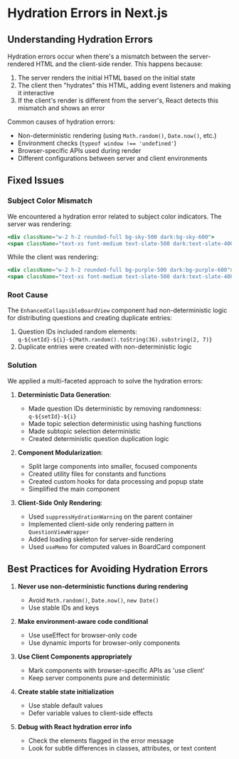 # Hydration Errors in Next.js

## Understanding Hydration Errors

Hydration errors occur when there's a mismatch between the server-rendered HTML and the client-side render. This happens because:

1. The server renders the initial HTML based on the initial state
2. The client then "hydrates" this HTML, adding event listeners and making it interactive
3. If the client's render is different from the server's, React detects this mismatch and shows an error

Common causes of hydration errors:

- Non-deterministic rendering (using `Math.random()`, `Date.now()`, etc.)
- Environment checks (`typeof window !== 'undefined'`)
- Browser-specific APIs used during render
- Different configurations between server and client environments

## Fixed Issues

### Subject Color Mismatch

We encountered a hydration error related to subject color indicators. The server was rendering:
```jsx
<div className="w-2 h-2 rounded-full bg-sky-500 dark:bg-sky-600">
<span className="text-xs font-medium text-slate-500 dark:text-slate-400 truncate">Reading</span>
```

While the client was rendering:
```jsx
<div className="w-2 h-2 rounded-full bg-purple-500 dark:bg-purple-600">
<span className="text-xs font-medium text-slate-500 dark:text-slate-400 truncate">Writing</span>
```

### Root Cause

The `EnhancedCollapsibleBoardView` component had non-deterministic logic for distributing questions and creating duplicate entries:

1. Question IDs included random elements: `q-${setId}-${i}-${Math.random().toString(36).substring(2, 7)}`
2. Duplicate entries were created with non-deterministic logic

### Solution

We applied a multi-faceted approach to solve the hydration errors:

1. **Deterministic Data Generation**:
   - Made question IDs deterministic by removing randomness: `q-${setId}-${i}`
   - Made topic selection deterministic using hashing functions
   - Made subtopic selection deterministic 
   - Created deterministic question duplication logic

2. **Component Modularization**:
   - Split large components into smaller, focused components
   - Created utility files for constants and functions
   - Created custom hooks for data processing and popup state
   - Simplified the main component

3. **Client-Side Only Rendering**:
   - Used `suppressHydrationWarning` on the parent container
   - Implemented client-side only rendering pattern in `QuestionViewWrapper`
   - Added loading skeleton for server-side rendering
   - Used `useMemo` for computed values in BoardCard component

## Best Practices for Avoiding Hydration Errors

1. **Never use non-deterministic functions during rendering**
   - Avoid `Math.random()`, `Date.now()`, `new Date()`
   - Use stable IDs and keys

2. **Make environment-aware code conditional**
   - Use useEffect for browser-only code
   - Use dynamic imports for browser-only components

3. **Use Client Components appropriately**
   - Mark components with browser-specific APIs as 'use client'
   - Keep server components pure and deterministic

4. **Create stable state initialization**
   - Use stable default values
   - Defer variable values to client-side effects

5. **Debug with React hydration error info**
   - Check the elements flagged in the error message
   - Look for subtle differences in classes, attributes, or text content
